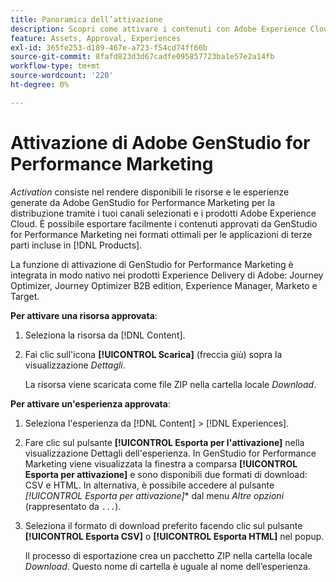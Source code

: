 ```yaml
---
title: Panoramica dell’attivazione
description: Scopri come attivare i contenuti con Adobe Experience Cloud e applicazioni di terze parti.
feature: Assets, Approval, Experiences
exl-id: 365fe253-d189-467e-a723-f54cd74ff60b
source-git-commit: 8fafd823d3d67cadfe095857723ba1e57e2a14fb
workflow-type: tm+mt
source-wordcount: '220'
ht-degree: 0%

---
```


# Attivazione di Adobe GenStudio for Performance Marketing

_Activation_ consiste nel rendere disponibili le risorse e le esperienze generate da Adobe GenStudio for Performance Marketing per la distribuzione tramite i tuoi canali selezionati e i prodotti Adobe Experience Cloud. È possibile esportare facilmente i contenuti approvati da GenStudio for Performance Marketing nei formati ottimali per le applicazioni di terze parti incluse in [!DNL Products].

La funzione di attivazione di GenStudio for Performance Marketing è integrata in modo nativo nei prodotti Experience Delivery di Adobe: Journey Optimizer, Journey Optimizer B2B edition, Experience Manager, Marketo e Target.

**Per attivare una risorsa approvata**:

1. Seleziona la risorsa da [!DNL Content].

1. Fai clic sull&#39;icona **[!UICONTROL Scarica]** (freccia giù) sopra la visualizzazione _Dettagli_.

   La risorsa viene scaricata come file ZIP nella cartella locale _Download_.

**Per attivare un&#39;esperienza approvata**:

1. Seleziona l&#39;esperienza da [!DNL Content] > [!DNL Experiences].

1. Fare clic sul pulsante **[!UICONTROL Esporta per l&#39;attivazione]** nella visualizzazione Dettagli dell&#39;esperienza. In GenStudio for Performance Marketing viene visualizzata la finestra a comparsa **[!UICONTROL Esporta per attivazione]** e sono disponibili due formati di download: CSV e HTML. In alternativa, è possibile accedere al pulsante *[!UICONTROL Esporta per attivazione]** dal menu _Altre opzioni_ (rappresentato da `...`).

1. Seleziona il formato di download preferito facendo clic sul pulsante **[!UICONTROL Esporta CSV]** o **[!UICONTROL Esporta HTML]** nel popup.

   Il processo di esportazione crea un pacchetto ZIP nella cartella locale _Download_. Questo nome di cartella è uguale al nome dell’esperienza.
